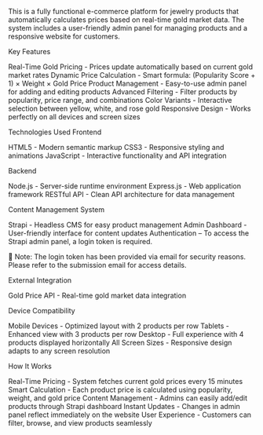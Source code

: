 This is a fully functional e-commerce platform for jewelry products that automatically calculates prices based on real-time gold market data. The system includes a user-friendly admin panel for managing products and a responsive website for customers.


Key Features

Real-Time Gold Pricing - Prices update automatically based on current gold market rates
Dynamic Price Calculation - Smart formula: (Popularity Score + 1) × Weight × Gold Price
Product Management - Easy-to-use admin panel for adding and editing products
Advanced Filtering - Filter products by popularity, price range, and combinations
Color Variants - Interactive selection between yellow, white, and rose gold
Responsive Design - Works perfectly on all devices and screen sizes

Technologies Used
Frontend

HTML5 - Modern semantic markup
CSS3 - Responsive styling and animations
JavaScript - Interactive functionality and API integration

Backend

Node.js - Server-side runtime environment
Express.js - Web application framework
RESTful API - Clean API architecture for data management

Content Management System

Strapi - Headless CMS for easy product management
Admin Dashboard - User-friendly interface for content updates
Authentication – To access the Strapi admin panel, a login token is required.

📩 Note: The login token has been provided via email for security reasons. Please refer to the submission email for access details.

External Integration

Gold Price API - Real-time gold market data integration

Device Compatibility

Mobile Devices - Optimized layout with 2 products per row
Tablets - Enhanced view with 3 products per row
Desktop - Full experience with 4 products displayed horizontally
All Screen Sizes - Responsive design adapts to any screen resolution

How It Works

Real-Time Pricing - System fetches current gold prices every 15 minutes
Smart Calculation - Each product price is calculated using popularity, weight, and gold price
Content Management - Admins can easily add/edit products through Strapi dashboard
Instant Updates - Changes in admin panel reflect immediately on the website
User Experience - Customers can filter, browse, and view products seamlessly